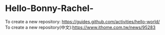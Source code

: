 # Hello-Bonny-Rachel-
To create a new repository: https://guides.github.com/activities/hello-world/
To create a new repository(中文):https://www.ithome.com.tw/news/95283
